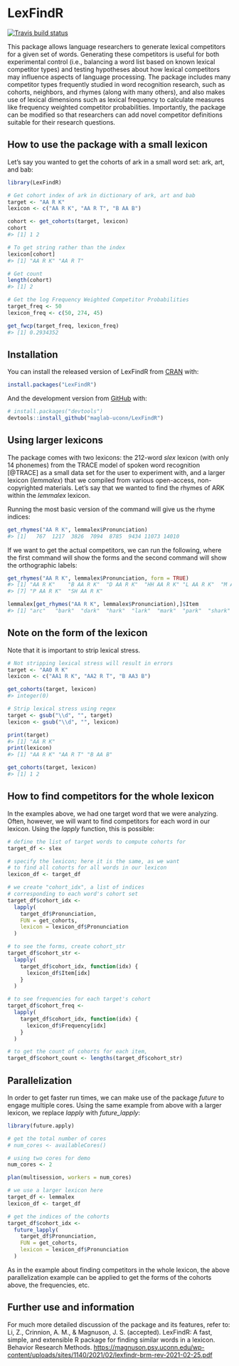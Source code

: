 
<!-- README.md is generated from README.Rmd. Please edit that file -->

# LexFindR

<!-- badges: start -->

[![Travis build
status](https://travis-ci.com/maglab-uconn/LexFindR.svg?branch=master)](https://travis-ci.com/maglab-uconn/LexFindR)
<!-- badges: end -->

This package allows language researchers to generate lexical competitors
for a given set of words. Generating these competitors is useful for
both experimental control (i.e., balancing a word list based on known
lexical competitor types) and testing hypotheses about how lexical
competitors may influence aspects of language processing. The package
includes many competitor types frequently studied in word recognition
research, such as cohorts, neighbors, and rhymes (along with many
others), and also makes use of lexical dimensions such as lexical
frequency to calculate measures like frequency weighted competitor
probabilities. Importantly, the package can be modified so that
researchers can add novel competitor definitions suitable for their
research questions.

## How to use the package with a small lexicon

Let’s say you wanted to get the cohorts of ark in a small word set: ark,
art, and bab:

``` r
library(LexFindR)

# Get cohort index of ark in dictionary of ark, art and bab
target <- "AA R K"
lexicon <- c("AA R K", "AA R T", "B AA B")

cohort <- get_cohorts(target, lexicon)
cohort
#> [1] 1 2

# To get string rather than the index
lexicon[cohort]
#> [1] "AA R K" "AA R T"

# Get count
length(cohort)
#> [1] 2

# Get the log Frequency Weighted Competitor Probabilities
target_freq <- 50
lexicon_freq <- c(50, 274, 45)

get_fwcp(target_freq, lexicon_freq)
#> [1] 0.2934352
```

## Installation

You can install the released version of LexFindR from
[CRAN](https://CRAN.R-project.org) with:

``` r
install.packages("LexFindR")
```

And the development version from [GitHub](https://github.com/) with:

``` r
# install.packages("devtools")
devtools::install_github("maglab-uconn/LexFindR")
```

## Using larger lexicons

The package comes with two lexicons: the 212-word *slex* lexicon (with
only 14 phonemes) from the TRACE model of spoken word recognition
\[@TRACE\] as a small data set for the user to experiment with, and a
larger lexicon (*lemmalex*) that we compiled from various open-access,
non-copyrighted materials. Let’s say that we wanted to find the rhymes
of ARK within the *lemmalex* lexicon.

Running the most basic version of the command will give us the rhyme
indices:

``` r
get_rhymes("AA R K", lemmalex$Pronunciation)
#> [1]   767  1217  3826  7094  8785  9434 11073 14010
```

If we want to get the actual competitors, we can run the following,
where the first command will show the forms and the second command will
show the orthographic labels:

``` r
get_rhymes("AA R K", lemmalex$Pronunciation, form = TRUE)
#> [1] "AA R K"    "B AA R K"  "D AA R K"  "HH AA R K" "L AA R K"  "M AA R K" 
#> [7] "P AA R K"  "SH AA R K"

lemmalex[get_rhymes("AA R K", lemmalex$Pronunciation),]$Item
#> [1] "arc"   "bark"  "dark"  "hark"  "lark"  "mark"  "park"  "shark"
```

## Note on the form of the lexicon

Note that it is important to strip lexical stress.

``` r
# Not stripping lexical stress will result in errors
target <- "AA0 R K"
lexicon <- c("AA1 R K", "AA2 R T", "B AA3 B")

get_cohorts(target, lexicon)
#> integer(0)

# Strip lexical stress using regex
target <- gsub("\\d", "", target)
lexicon <- gsub("\\d", "", lexicon)

print(target)
#> [1] "AA R K"
print(lexicon)
#> [1] "AA R K" "AA R T" "B AA B"

get_cohorts(target, lexicon)
#> [1] 1 2
```

## How to find competitors for the whole lexicon

In the examples above, we had one target word that we were analyzing.
Often, however, we will want to find competitors for each word in our
lexicon. Using the *lapply* function, this is possible:

``` r
# define the list of target words to compute cohorts for
target_df <- slex

# specify the lexicon; here it is the same, as we want 
# to find all cohorts for all words in our lexicon
lexicon_df <- target_df

# we create "cohort_idx", a list of indices
# corresponding to each word's cohort set
target_df$cohort_idx <-
  lapply(
    target_df$Pronunciation,
    FUN = get_cohorts,
    lexicon = lexicon_df$Pronunciation
  )

# to see the forms, create cohort_str
target_df$cohort_str <- 
  lapply(
    target_df$cohort_idx, function(idx) {
      lexicon_df$Item[idx]
    }
  )

# to see frequencies for each target's cohort
target_df$cohort_freq <- 
  lapply(
    target_df$cohort_idx, function(idx) {
      lexicon_df$Frequency[idx]
    }
  )

# to get the count of cohorts for each item,
target_df$cohort_count <- lengths(target_df$cohort_str)
```

## Parallelization

In order to get faster run times, we can make use of the package
*future* to engage multiple cores. Using the same example from above
with a larger lexicon, we replace *lapply* with *future\_lapply*:

``` r
library(future.apply)

# get the total number of cores
# num_cores <- availableCores()

# using two cores for demo
num_cores <- 2

plan(multisession, workers = num_cores)

# we use a larger lexicon here
target_df <- lemmalex
lexicon_df <- target_df

# get the indices of the cohorts
target_df$cohort_idx <-
  future_lapply(
    target_df$Pronunciation,
    FUN = get_cohorts,
    lexicon = lexicon_df$Pronunciation
  )
```

As in the example about finding competitors in the whole lexicon, the
above parallelization example can be applied to get the forms of the
cohorts above, the frequencies, etc.

## Further use and information

For much more detailed discussion of the package and its features, refer
to: Li, Z., Crinnion, A. M., & Magnuson, J. S. (accepted). LexFindR: A
fast, simple, and extensible R package for finding similar words in a
lexicon. Behavior Research Methods.
<https://magnuson.psy.uconn.edu/wp-content/uploads/sites/1140/2021/02/lexfindr-brm-rev-2021-02-25.pdf>
